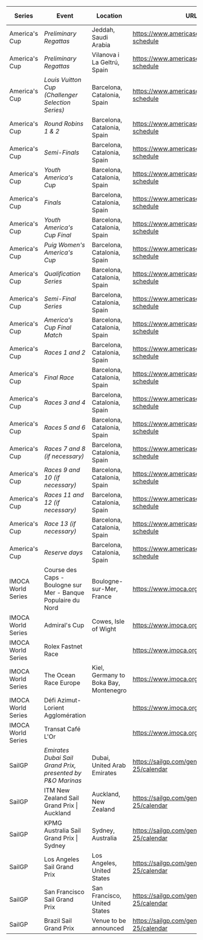 | Series | Event | Location | URL | Start Date | End Date |
|---|---|---|---|---|---|
| America's Cup | *Preliminary Regattas* | Jeddah, Saudi Arabia | https://www.americascup.com/en/ac37-schedule | 2024-08-22 | *2024-08-25* |
| America's Cup | *Preliminary Regattas* | Vilanova i La Geltrú, Spain | https://www.americascup.com/en/ac37-schedule | 2024-08-22 | *2024-08-25* |
| America's Cup | *Louis Vuitton Cup (Challenger Selection Series)* | Barcelona, Catalonia, Spain | https://www.americascup.com/en/ac37-schedule | 2024-08-29 | *2024-10-07* |
| America's Cup | *Round Robins 1 & 2* | Barcelona, Catalonia, Spain | https://www.americascup.com/en/ac37-schedule | 2024-08-29 | *2024-09-08* |
| America's Cup | *Semi-Finals* | Barcelona, Catalonia, Spain | https://www.americascup.com/en/ac37-schedule | 2024-09-14 | *2024-09-19* |
| America's Cup | *Youth America's Cup* | Barcelona, Catalonia, Spain | https://www.americascup.com/en/ac37-schedule | 2024-09-17 | *2024-09-25* |
| America's Cup | *Finals* | Barcelona, Catalonia, Spain | https://www.americascup.com/en/ac37-schedule | 2024-09-26 | *2024-10-07* |
| America's Cup | *Youth America's Cup Final* | Barcelona, Catalonia, Spain | https://www.americascup.com/en/ac37-schedule | 2024-09-26 | *2024-09-26* |
| America's Cup | *Puig Women's America's Cup* | Barcelona, Catalonia, Spain | https://www.americascup.com/en/ac37-schedule | 2024-10-05 | *2024-10-13* |
| America's Cup | *Qualification Series* | Barcelona, Catalonia, Spain | https://www.americascup.com/en/ac37-schedule | 2024-10-05 | *2024-10-10* |
| America's Cup | *Semi-Final Series* | Barcelona, Catalonia, Spain | https://www.americascup.com/en/ac37-schedule | 2024-10-11 | *2024-10-11* |
| America's Cup | *America's Cup Final Match* | Barcelona, Catalonia, Spain | https://www.americascup.com/en/ac37-schedule | 2024-10-12 | *2024-10-21* |
| America's Cup | *Races 1 and 2* | Barcelona, Catalonia, Spain | https://www.americascup.com/en/ac37-schedule | 2024-10-12 | *2024-10-12* |
| America's Cup | *Final Race* | Barcelona, Catalonia, Spain | https://www.americascup.com/en/ac37-schedule | 2024-10-13 | *2024-10-13* |
| America's Cup | *Races 3 and 4* | Barcelona, Catalonia, Spain | https://www.americascup.com/en/ac37-schedule | 2024-10-13 | *2024-10-13* |
| America's Cup | *Races 5 and 6* | Barcelona, Catalonia, Spain | https://www.americascup.com/en/ac37-schedule | 2024-10-16 | *2024-10-16* |
| America's Cup | *Races 7 and 8 (if necessary)* | Barcelona, Catalonia, Spain | https://www.americascup.com/en/ac37-schedule | 2024-10-18 | *2024-10-18* |
| America's Cup | *Races 9 and 10 (if necessary)* | Barcelona, Catalonia, Spain | https://www.americascup.com/en/ac37-schedule | 2024-10-19 | *2024-10-19* |
| America's Cup | *Races 11 and 12 (if necessary)* | Barcelona, Catalonia, Spain | https://www.americascup.com/en/ac37-schedule | 2024-10-20 | *2024-10-20* |
| America's Cup | *Race 13 (if necessary)* | Barcelona, Catalonia, Spain | https://www.americascup.com/en/ac37-schedule | 2024-10-21 | *2024-10-21* |
| America's Cup | *Reserve days* | Barcelona, Catalonia, Spain | https://www.americascup.com/en/ac37-schedule | 2024-10-22 | *2024-10-27* |
| IMOCA World Series | Course des Caps - Boulogne sur Mer - Banque Populaire du Nord | Boulogne-sur-Mer, France | https://www.imoca.org | 2025-06-25 | 2025-07-06 |
| IMOCA World Series | Admiral's Cup | Cowes, Isle of Wight | https://www.imoca.org | 2025-07-17 | 2025-08-01 |
| IMOCA World Series | Rolex Fastnet Race |  | https://www.imoca.org | 2025-07 | 2025-07 |
| IMOCA World Series | The Ocean Race Europe | Kiel, Germany to Boka Bay, Montenegro | https://www.imoca.org | 2025-08-10 | 2025-09-21 |
| IMOCA World Series | Défi Azimut-Lorient Agglomération |  | https://www.imoca.org | 2025-09 | 2025-09 |
| IMOCA World Series | Transat Café L'Or |  | https://www.imoca.org | 2025-10 | 2025-10 |
| SailGP | *Emirates Dubai Sail Grand Prix, presented by P&O Marinas* | Dubai, United Arab Emirates | https://sailgp.com/general/24-25/calendar | 2024-11-23 | *2024-11-24* |
| SailGP | ITM New Zealand Sail Grand Prix &#124; Auckland | Auckland, New Zealand | https://sailgp.com/general/24-25/calendar | 2025-01-18 | 2025-01-19 |
| SailGP | KPMG Australia Sail Grand Prix &#124; Sydney | Sydney, Australia | https://sailgp.com/general/24-25/calendar | 2025-02-08 | 2025-02-09 |
| SailGP | Los Angeles Sail Grand Prix | Los Angeles, United States | https://sailgp.com/general/24-25/calendar | 2025-03-15 | 2025-03-16 |
| SailGP | San Francisco Sail Grand Prix | San Francisco, United States | https://sailgp.com/general/24-25/calendar | 2025-03-22 | 2025-03-23 |
| SailGP | Brazil Sail Grand Prix | Venue to be announced | https://sailgp.com/general/24-25/calendar | 2025